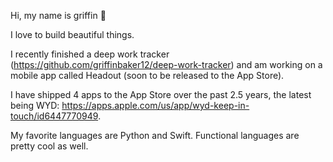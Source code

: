 Hi, my name is griffin 👋

I love to build beautiful things.

I recently finished a deep work tracker (https://github.com/griffinbaker12/deep-work-tracker) and am working on a mobile app called Headout (soon to be released to the App Store).

I have shipped 4 apps to the App Store over the past 2.5 years, the latest being WYD: https://apps.apple.com/us/app/wyd-keep-in-touch/id6447770949.

My favorite languages are Python and Swift. Functional languages are pretty cool as well.
